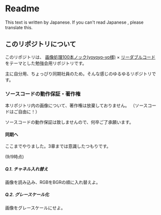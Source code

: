 # Readme

This text is written by Japanese.
If you can't read Japanese , please translate this.

## このリポジトリについて

このリポジトリは、
[画像処理100本ノック(yoyoyo-yo様)](https://github.com/yoyoyo-yo/Gasyori100knock/)
×
[リーダブルコード](https://www.amazon.co.jp/dp/4873115655/ref=cm_sw_em_r_mt_dp_U_0D2ADbWE19VQQ)
をテーマとした勉強会用リポジトリです。

主に自分用、ちょっぴり同期社員のため。そんな感じのゆるゆるリポジトリです。

### ソースコードの動作保証・著作権

本リポジトリ内の画像について、著作権は放棄しておりません。
（ソースコードはご自由に！）

ソースコードの動作保証は致しませんので、何卒ご了承願います。

#### 同期へ
ここまでやりました。3章までは意識したつもりです。

(9/9時点)


##### Q.1. チャネル入れ替え

画像を読み込み、RGBをBGRの順に入れ替えよ。

##### Q.2. グレースケール化

画像をグレースケールにせよ。

